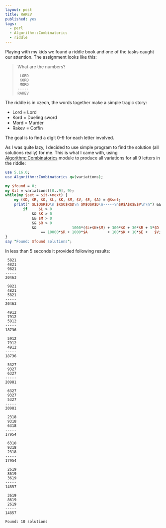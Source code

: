 ```yaml
---
layout: post
title: RAKEV
published: yes
tags:
  - perl
  - Algorithm::Combinatorics
  - riddle
---
```

Playing with my kids we found a riddle book and one of the tasks caught our attention. The assignment looks like this:

> What are the numbers?
> 
>      LORD
>      KORD
>      MORD
>     -----
>     RAKEV

The riddle is in czech, the words together make a simple tragic story:

 - Lord = Lord
 - Kord = Dueling sword
 - Mord = Murder
 - Rakev = Coffin

The goal is to find a digit 0-9 for each letter involved.

As I was quite lazy, I decided to use simple program to find the solution (all solutions really) for me. This is what I came with, using [Algorithm::Combinatorics][1] module to produce all variations for all 9 letters in the riddle:

```perl
use 5.16.0;
use Algorithm::Combinatorics qw(variations);

my $found = 0;
my $it = variations([0..9], 9);
while(my $set = $it->next) {
    my ($D, $R, $O, $L, $K, $M, $V, $E, $A) = @$set;
    print(" $L$O$R$D\n $K$O$R$D\n $M$O$R$D\n-----\n$R$A$K$E$V\n\n") && $found++
        if     $L > 0
            && $K > 0
            && $M > 0
            && $R > 0
            &&                1000*($L+$K+$M) + 300*$O + 30*$R + 3*$D
                == 10000*$R + 1000*$A         + 100*$K + 10*$E +   $V;
}
say "Found: $found solutions";
```

In less than 5 seconds it provided following results:

```
 5821
 4821
 9821
-----
20463

 9821
 4821
 5821
-----
20463

 4912
 7912
 5912
-----
18736

 5912
 7912
 4912
-----
18736

 5327
 9327
 6327
-----
20981

 6327
 9327
 5327
-----
20981

 2318
 9318
 6318
-----
17954

 6318
 9318
 2318
-----
17954

 2619
 8619
 3619
-----
14857

 3619
 8619
 2619
-----
14857

Found: 10 solutions
```

[1]: https://metacpan.org/pod/Algorithm::Combinatorics
